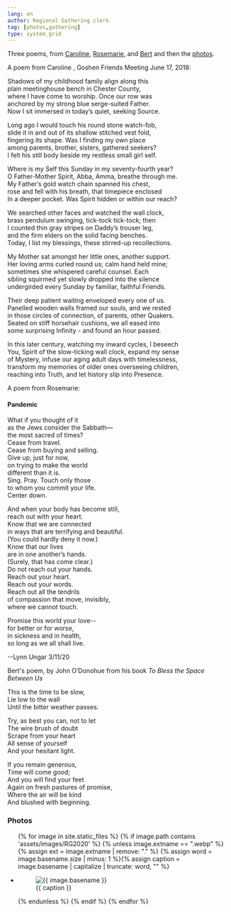 ```yaml
---
lang: en
author: Regional Gathering clerk
tag: [photos,gathering]
type: system_grid
---
```

Three poems, from [Caroline](#caroline), [Rosemarie](#rosemarie), and [Bert](#bert) and then the [photos](#photos).

A poem from Caroline<span class="stanchor"><a name="caroline"> </a></span>, Goshen Friends Meeting June 17, 2018: 

Shadows of my childhood family align along this  
plain meetinghouse bench in Chester County,  
where I have come to worship. Once our row was  
anchored by my strong blue serge-suited Father.  
Now I sit immersed in today’s quiet, seeking Source.  

Long ago I would touch his round stone watch-fob,  
slide it in and out of its shallow stitched vest fold,  
fingering its shape. Was I finding my own place  
among parents, brother, sisters, gathered seekers?  
I felt his still body beside my restless small girl self.    

Where is my Self this Sunday in my seventy-fourth year?  
O Father-Mother Spirit, Abba, Amma, breathe through me.  
My Father’s gold watch chain spanned his chest,  
rose and fell with his breath, that timepiece enclosed  
In a deeper pocket. Was Spirit hidden or within our reach?  

We searched other faces and watched the wall clock,  
brass pendulum swinging, tick-tock tick-tock; then  
I counted thin gray stripes on Daddy’s trouser leg,  
and the firm elders on the solid facing benches.  
Today, I list my blessings, these stirred-up recollections.  

My Mother sat amongst her little ones, another support.  
Her loving arms curled round us; calm hand held mine;  
sometimes she whispered careful counsel. Each  
sibling squirmed yet slowly dropped into the silence  
undergirded every Sunday by familiar, faithful Friends.  

Their deep patient waiting enveloped every one of us.  
Panelled wooden walls framed our souls, and we rested  
in those circles of connection, of parents, other Quakers.  
Seated on stiff horsehair cushions, we all eased into  
some surprising Infinity - and found an hour passed.  

In this later century, watching my inward cycles, I beseech  
You, Spirit of the slow-ticking wall clock, expand my sense  
of Mystery, infuse our aging adult days with timelessness,  
transform my memories of older ones overseeing children,  
reaching into Truth, and let history slip into Presence.  

A poem from Rosemarie<span class="stanchor"><a name="rosemarie"></a></span>:

#### Pandemic

What if you thought of it  
as the Jews consider the Sabbath—  
the most sacred of times?  
Cease from travel.  
Cease from buying and selling.  
Give up, just for now,  
on trying to make the world  
different than it is.  
Sing. Pray. Touch only those  
to whom you commit your life.  
Center down.  

And when your body has become still,  
reach out with your heart.   
Know that we are connected   
in ways that are terrifying and beautiful.   
(You could hardly deny it now.)   
Know that our lives   
are in one another’s hands.   
(Surely, that has come clear.)   
Do not reach out your hands.   
Reach out your heart.   
Reach out your words.   
Reach out all the tendrils   
of compassion that move, invisibly,   
where we cannot touch.   

Promise this world your love--   
for better or for worse,   
in sickness and in health,   
so long as we all shall live.   

--Lynn Ungar 3/11/20

Bert's poem<span class="stanchor"><a name="bert"></a></span>, by John O’Donohue from his book _To Bless the Space Between Us_

This is the time to be slow,  
Lie low to the wall  
Until the bitter weather passes.  

Try, as best you can, not to let  
The wire brush of doubt  
Scrape from your heart  
All sense of yourself  
And your hesitant light.  

If you remain generous,  
Time will come good;  
And you will find your feet  
Again on fresh pastures of promise,  
Where the air will be kind  
And blushed with beginning.  

### Photos<span class="stanchor"><a name="photos"> </a></span>
<div class="gallery"><ul class="gallery__list">
{% for image in site.static_files %}
    {% if image.path contains 'assets/images/RG2020' %}
{% unless image.extname == ".webp" %}{% assign ext = image.extname | remove: "." %}
{% assign word = image.basename.size | minus: 1 %}{% assign caption = image.basename | capitalize | truncate: word, "" %}
 <li>
   <figure>
     <picture>
       <source srcset="/assets/images/RG2020/{{ image.basename }}.webp" type="image/webp"> 
       <source srcset="{{ image.path }}" type="image/{{ ext }}">
       <img src="/assets/images/RG2020/{{ image.basename }}.webp" alt="{{ image.basename }}">
     </picture>
     <figcaption>{{ caption }}</figcaption>
   </figure>
</li>
  {% endunless %}
  {% endif %}
{% endfor %}
</ul></div>

